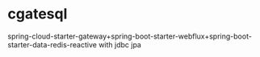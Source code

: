 # cgatesql
spring-cloud-starter-gateway+spring-boot-starter-webflux+spring-boot-starter-data-redis-reactive with jdbc jpa
